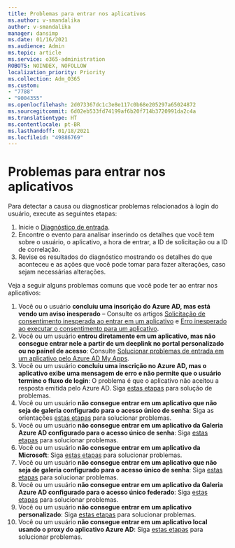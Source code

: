 ```yaml
---
title: Problemas para entrar nos aplicativos
ms.author: v-smandalika
author: v-smandalika
manager: dansimp
ms.date: 01/16/2021
ms.audience: Admin
ms.topic: article
ms.service: o365-administration
ROBOTS: NOINDEX, NOFOLLOW
localization_priority: Priority
ms.collection: Adm_O365
ms.custom:
- "7788"
- "9004355"
ms.openlocfilehash: 2d073367dc1c3e8e117c0b68e205297a65024872
ms.sourcegitcommit: 6d02eb533fd74199af6b20f714b3720991da2c4a
ms.translationtype: HT
ms.contentlocale: pt-BR
ms.lasthandoff: 01/18/2021
ms.locfileid: "49886769"
---
```

# <a name="issues-signing-in-to-applications"></a>Problemas para entrar nos aplicativos

Para detectar a causa ou diagnosticar problemas relacionados à login do usuário, execute as seguintes etapas:

1. Inicie o [Diagnóstico de entrada](https://ms.portal.azure.com/#blade/Microsoft_AAD_IAM/ActiveDirectoryMenuBlade/diagnose/symptomId/ms_aad_dxp_signin_caDiagnoseAndSolveSummarySymptom).
2. Encontre o evento para analisar inserindo os detalhes que você tem sobre o usuário, o aplicativo, a hora de entrar, a ID de solicitação ou a ID de correlação.
3. Revise os resultados do diagnóstico mostrando os detalhes do que aconteceu e as ações que você pode tomar para fazer alterações, caso sejam necessárias alterações.

Veja a seguir alguns problemas comuns que você pode ter ao entrar nos aplicativos:

1. Você ou o usuário **concluiu uma inscrição do Azure AD, mas está vendo um aviso inesperado** – Consulte os artigos [Solicitação de consentimento inesperada ao entrar em um aplicativo](https://docs.microsoft.com/azure/active-directory/manage-apps/application-sign-in-unexpected-user-consent-prompt) e [Erro inesperado ao executar o consentimento para um aplicativo](https://docs.microsoft.com/azure/active-directory/manage-apps/application-sign-in-unexpected-user-consent-error).
2. Você ou um usuário **entrou diretamente em um aplicativo, mas não consegue entrar nele a partir de um deeplink no portal personalizado ou no painel de acesso**: Consulte [Solucionar problemas de entrada em um aplicativo pelo Azure AD My Apps](https://docs.microsoft.com/azure/active-directory/manage-apps/application-sign-in-other-problem-access-panel).
3. Você ou um usuário **concluiu uma inscrição no Azure AD, mas o aplicativo exibe uma mensagem de erro e não permite que o usuário termine o fluxo de login**: O problema é que o aplicativo não aceitou a resposta emitida pelo Azure AD. Siga [estas etapas](https://docs.microsoft.com/azure/active-directory/application-sign-in-problem-application-error) para solução de problemas.
4. Você ou um usuário **não consegue entrar em um aplicativo que não seja de galeria configurado para o acesso único de senha**: Siga as orientações [estas etapas](https://docs.microsoft.com/azure/active-directory/manage-apps/troubleshoot-password-based-sso) para solucionar problemas.
5. Você ou um usuário **não consegue entrar em um aplicativo da Galeria Azure AD configurado para o acesso único de senha**: Siga [estas etapas](https://docs.microsoft.com/azure/active-directory/manage-apps/troubleshoot-password-based-sso) para solucionar problemas.
6. Você ou um usuário **não consegue entrar em um aplicativo da Microsoft**: Siga [estas etapas](https://docs.microsoft.com/azure/active-directory/manage-apps/application-sign-in-problem-first-party-microsoft) para solucionar problemas.
7. Você ou um usuário **não consegue entrar em um aplicativo que não seja de galeria configurado para o acesso único de senha**: Siga [estas etapas](https://docs.microsoft.com/azure/active-directory/application-sign-in-problem-federated-sso-non-gallery) para solucionar problemas.
8. Você ou um usuário **não consegue entrar em um aplicativo da Galeria Azure AD configurado para o acesso único federado**: Siga [estas etapas](https://docs.microsoft.com/azure/active-directory/manage-apps/application-sign-in-problem-federated-sso-gallery) para solucionar problemas.
9. Você ou um usuário **não consegue entrar em um aplicativo personalizado**: Siga [estas etapas](https://docs.microsoft.com/azure/active-directory/manage-apps/application-sign-in-problem-federated-sso-gallery) para solucionar problemas.
10. Você ou um usuário **não consegue entrar em um aplicativo local usando o proxy do aplicativo Azure AD**: Siga [estas etapas](https://docs.microsoft.com/azure/active-directory/manage-apps/application-sign-in-problem-on-premises-application-proxy) para solucionar problemas.

